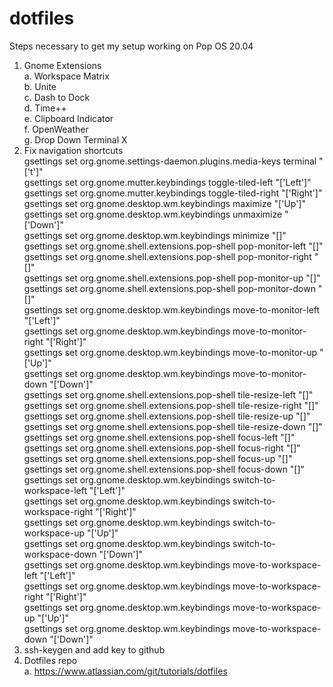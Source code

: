 # dotfiles

Steps necessary to get my setup working on Pop OS 20.04  
  1. Gnome Extensions  
    a. Workspace Matrix  
    b. Unite  
    c. Dash to Dock  
    d. Time++  
    e. Clipboard Indicator  
    f. OpenWeather  
    g. Drop Down Terminal X  
  2. Fix navigation shortcuts  
    gsettings set org.gnome.settings-daemon.plugins.media-keys terminal "['<Shift><Super>t']"  
    gsettings set org.gnome.mutter.keybindings toggle-tiled-left "['<Super>Left']"  
    gsettings set org.gnome.mutter.keybindings toggle-tiled-right "['<Super>Right']"  
    gsettings set org.gnome.desktop.wm.keybindings maximize "['<Super>Up']"  
    gsettings set org.gnome.desktop.wm.keybindings unmaximize "['<Super>Down']"  
    gsettings set org.gnome.desktop.wm.keybindings minimize "[]"  
    gsettings set org.gnome.shell.extensions.pop-shell pop-monitor-left "[]"  
    gsettings set org.gnome.shell.extensions.pop-shell pop-monitor-right "[]"  
    gsettings set org.gnome.shell.extensions.pop-shell pop-monitor-up "[]"  
    gsettings set org.gnome.shell.extensions.pop-shell pop-monitor-down "[]"  
    gsettings set org.gnome.desktop.wm.keybindings move-to-monitor-left "['<Shift><Super>Left']"  
    gsettings set org.gnome.desktop.wm.keybindings move-to-monitor-right "['<Shift><Super>Right']"  
    gsettings set org.gnome.desktop.wm.keybindings move-to-monitor-up "['<Shift><Super>Up']"  
    gsettings set org.gnome.desktop.wm.keybindings move-to-monitor-down "['<Shift><Super>Down']"  
    gsettings set org.gnome.shell.extensions.pop-shell tile-resize-left "[]"  
    gsettings set org.gnome.shell.extensions.pop-shell tile-resize-right "[]"  
    gsettings set org.gnome.shell.extensions.pop-shell tile-resize-up "[]"  
    gsettings set org.gnome.shell.extensions.pop-shell tile-resize-down "[]"  
    gsettings set org.gnome.shell.extensions.pop-shell focus-left "[]"  
    gsettings set org.gnome.shell.extensions.pop-shell focus-right "[]"  
    gsettings set org.gnome.shell.extensions.pop-shell focus-up "[]"  
    gsettings set org.gnome.shell.extensions.pop-shell focus-down "[]"  
    gsettings set org.gnome.desktop.wm.keybindings switch-to-workspace-left "['<Control><Alt>Left']"  
    gsettings set org.gnome.desktop.wm.keybindings switch-to-workspace-right "['<Control><Alt>Right']"  
    gsettings set org.gnome.desktop.wm.keybindings switch-to-workspace-up "['<Control><Alt>Up']"  
    gsettings set org.gnome.desktop.wm.keybindings switch-to-workspace-down "['<Control><Alt>Down']"  
    gsettings set org.gnome.desktop.wm.keybindings move-to-workspace-left "['<Control><Shift><Alt>Left']"  
    gsettings set org.gnome.desktop.wm.keybindings move-to-workspace-right "['<Control><Shift><Alt>Right']"  
    gsettings set org.gnome.desktop.wm.keybindings move-to-workspace-up "['<Control><Shift><Alt>Up']"  
    gsettings set org.gnome.desktop.wm.keybindings move-to-workspace-down "['<Control><Shift><Alt>Down']"  
  2. ssh-keygen and add key to github  
  3. Dotfiles repo  
    a. https://www.atlassian.com/git/tutorials/dotfiles  
